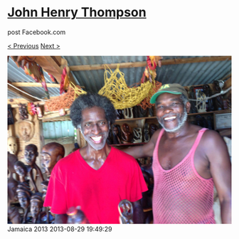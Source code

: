 # [John Henry Thompson](../README.md)
post Facebook.com

[< Previous](2013-08-29-8.md) [Next >](2013-08-29-10.md)

[![](../media/2013-08-29/Jamaica-2020.jpg)](../README.md)
Jamaica 2013
2013-08-29 19:49:29